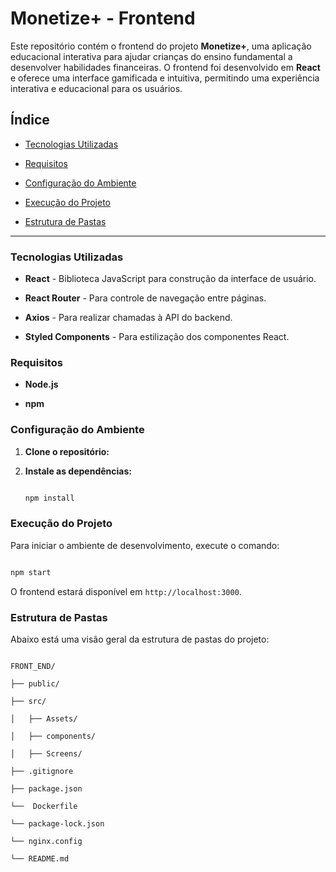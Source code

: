   # Monetize+ - Frontend 

  

Este repositório contém o frontend do projeto **Monetize+**, uma aplicação educacional interativa para ajudar crianças do ensino fundamental a desenvolver habilidades financeiras. O frontend foi desenvolvido em **React** e oferece uma interface gamificada e intuitiva, permitindo uma experiência interativa e educacional para os usuários. 

  

## Índice 

 

 - [Tecnologias Utilizadas](#tecnologias-utilizadas) 

- [Requisitos](#requisitos) 

- [Configuração do Ambiente](#configuração-do-ambiente) 

- [Execução do Projeto](#execução-do-projeto) 

- [Estrutura de Pastas](#estrutura-de-pastas) 

  

--- 

  

### Tecnologias Utilizadas 

  

- **React** - Biblioteca JavaScript para construção da interface de usuário. 

- **React Router** - Para controle de navegação entre páginas. 

- **Axios** - Para realizar chamadas à API do backend. 

- **Styled Components** - Para estilização dos componentes React. 

 

### Requisitos 

  

- **Node.js**  

- **npm**  

  

### Configuração do Ambiente 

  

1. **Clone o repositório:** 

  

2. **Instale as dependências:** 

  

   ```bash 

   npm install 

   ``` 

  

### Execução do Projeto 

  

Para iniciar o ambiente de desenvolvimento, execute o comando: 

  

```bash 

npm start 

``` 

  

O frontend estará disponível em `http://localhost:3000`. 

  

### Estrutura de Pastas 

  

Abaixo está uma visão geral da estrutura de pastas do projeto: 

  

```plaintext 

FRONT_END/ 

├── public/                   

├── src/ 

│   ├── Assets/               

│   ├── components/          

│   ├── Screens/               

├── .gitignore                 

├── package.json     

└──  Dockerfile 

└── package-lock.json 

└── nginx.config 

└── README.md             

     

  

 
